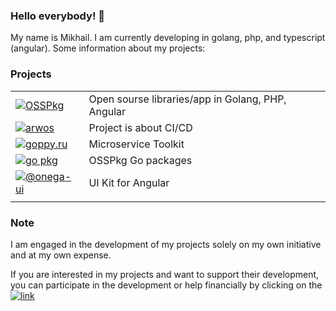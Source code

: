 ### Hello everybody! 👋

My name is Mikhail. I am currently developing in golang, php, and typescript (angular). Some information about my projects:

### Projects
| | |
|---|---|
|[![OSSPkg](https://uri.one/badge/danger/github/osspkg/image.svg)](https://github.com/osspkg)|Open sourse libraries/app in Golang, PHP, Angular|
|[![arwos](https://uri.one/badge/danger/github/arwos/image.svg)](https://github.com/arwos)|Project is about CI/CD|
|[![goppy.ru](https://uri.one/badge/success/osspkg/goppy/image.svg)](https://goppy.ru)|Microservice Toolkit|
|[![go pkg](https://uri.one/badge/success/osspkg/go%20pkgs/image.svg)](https://go.osspkg.com/)|OSSPkg Go packages|
|[![@onega-ui](https://uri.one/badge/warning/osspkg/@onega-ui/image.svg)](https://onega-ui.osspkg.com/)|UI Kit for Angular|
| | |



### Note

I am engaged in the development of my projects solely on my own initiative and at my own expense. 

If you are interested in my projects and want to support their development, you can participate in 
the development or help financially by clicking on the [![link](https://uri.one/badge/light/donate/link/image.svg)](https://osspkg.com/donate)
